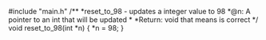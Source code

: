 #include "main.h"
/**
*reset_to_98 - updates a integer value to 98
*@n: A pointer to an int that will be updated
*
*Return: void that means is correct
*/
void reset_to_98(int *n)
{
*n = 98;
}
